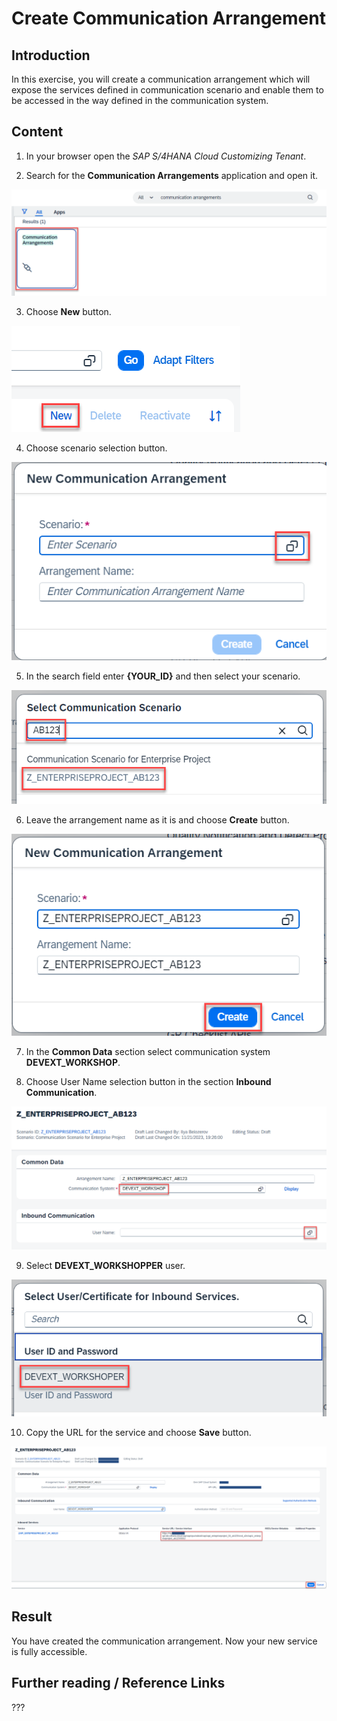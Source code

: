 # Create Communication Arrangement

## Introduction 

In this exercise, you will create a communication arrangement which will expose the services defined in communication scenario and enable them to be accessed in the way defined in the communication system.

## Content

1. In your browser open the *SAP S/4HANA Cloud Customizing Tenant*.

2. Search for the **Communication Arrangements** application and open it.

  ![Alt text](img/0360-communication-arrangements-app.png) 

3. Choose **New** button.

  ![Alt text](img/0360-new-communication-arrangement.png) 
  
4. Choose scenario selection button.
  
  ![Alt text](img/0370-select-communication-scenario.png)

5. In the search field enter **{YOUR_ID}** and then select your scenario.

  ![Alt text](img/0380-communication-scenario-list.png) 

6. Leave the arrangement name as it is and choose **Create** button.

  ![Alt text](img/0390-create-communication-arrangement.png) 

7. In the **Common Data** section select communication system **DEVEXT_WORKSHOP**. 

8. Choose User Name selection button in the section **Inbound Communication**.

  ![Alt text](img/0400-select-communication-system.png) 

9. Select **DEVEXT_WORKSHOPPER** user.

  ![Alt text](img/0410-select-communication-user.png) 

10. Copy the URL for the service and choose **Save** button.

  ![Alt text](img/0420-save-communication-arrangement.png)

## Result

You have created the communication arrangement. Now your new service is fully accessible.

## Further reading / Reference Links

???
